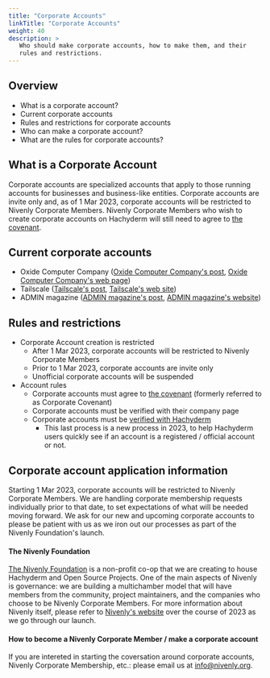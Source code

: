 ```yaml
---
title: "Corporate Accounts"
linkTitle: "Corporate Accounts"
weight: 40
description: >
   Who should make corporate accounts, how to make them, and their
   rules and restrictions.
---
```


## Overview

- What is a corporate account?
- Current corporate accounts
- Rules and restrictions for corporate accounts
- Who can make a corporate account?
- What are the rules for corporate accounts?

## What is a Corporate Account

Corporate accounts are specialized accounts that apply to those running accounts for businesses
and business-like entities. Corporate accounts are invite only and, as of 1 Mar 2023, corporate
accounts will be restricted to Nivenly Corporate Members. Nivenly Corporate Members who wish to
create corporate accounts on Hachyderm will still need to agree to  [the covenant](../covenant/).

## Current corporate accounts

* Oxide Computer Company ([Oxide Computer Company's post](https://hachyderm.io/@oxidecomputer/109328522372516771), [Oxide Computer Company's web page](https://oxide.computer/))
* Tailscale ([Tailscale's post](https://hachyderm.io/@tailscale/109354733547660732), [Tailscale's web site](https://tailscale.com/))
* ADMIN magazine ([ADMIN magazine's post](https://hachyderm.io/@adminmagazine/109751478214181376), [ADMIN magazine's website](https://www.admin-magazine.com/))

## Rules and restrictions

- Corporate Account creation is restricted
  - After 1 Mar 2023, corporate accounts will be restricted to Nivenly Corporate Members
  - Prior to 1 Mar 2023, corporate accounts are invite only
  - Unofficial corporate accounts will be suspended
- Account rules
  - Corporate accounts must agree to [the covenant](../covenant/) (formerly referred to as Corporate Covenant)
  - Corporate accounts must be verified with their company page
  - Corporate accounts must be [verified with Hachyderm](../verification/)
    - This last process is a new process in 2023, to help Hachyderm users quickly see if
      an account is a registered / official account or not.

## Corporate account application information

Starting 1 Mar 2023, corporate accounts will be restricted to Nivenly Corporate Members. We are
handling corporate membership requests individually prior to that date, to set expectations of
what will be needed moving forward. We ask for our new and upcoming corporate accounts to please
be patient with us as we iron out our processes as part of the Nivenly Foundation's launch.

#### The Nivenly Foundation

[The Nivenly Foundation](https://nivenly.org) is a non-profit co-op that we are creating to
house Hachyderm and Open Source Projects. One of the main aspects of Nivenly is governance:
we are building a multichamber model that will have members from the community, 
project maintainers, and the companies who choose to be Nivenly Corporate Members. For more
information about Nivenly itself, please refer to [Nivenly's website](https://nivenly.org)
over the course of 2023 as we go through our launch.

#### How to become a Nivenly Corporate Member / make a corporate account

If you are intereted in starting the coversation around corporate accounts, Nivenly Corporate
Membership, etc.: please email us at [info@nivenly.org](mailto:info@nivenly.org).


  

